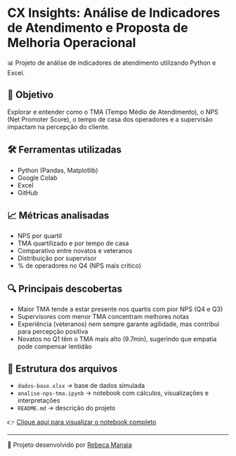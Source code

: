 # CX Insights: Análise de Indicadores de Atendimento e Proposta de Melhoria Operacional

📊 Projeto de análise de indicadores de atendimento utilizando Python e Excel.

## 🎯 Objetivo
Explorar e entender como o TMA (Tempo Médio de Atendimento), o NPS (Net Promoter Score), o tempo de casa dos operadores e a supervisão impactam na percepção do cliente.

## 🛠️ Ferramentas utilizadas
- Python (Pandas, Matplotlib)
- Google Colab
- Excel
- GitHub

## 📈 Métricas analisadas
- NPS por quartil
- TMA quartilizado e por tempo de casa
- Comparativo entre novatos e veteranos
- Distribuição por supervisor
- % de operadores no Q4 (NPS mais crítico)

## 🔍 Principais descobertas
- Maior TMA tende a estar presente nos quartis com pior NPS (Q4 e Q3)
- Supervisores com menor TMA concentram melhores notas
- Experiência (veteranos) nem sempre garante agilidade, mas contribui para percepção positiva
- Novatos no Q1 têm o TMA mais alto (9.7min), sugerindo que empatia pode compensar lentidão

## 📂 Estrutura dos arquivos
- `dados-base.xlsx` → base de dados simulada
- `analise-nps-tma.ipynb` → notebook com cálculos, visualizações e interpretações
- `README.md` → descrição do projeto

👉 [Clique aqui para visualizar o notebook completo](projetos/01-nps-tma-supervisores/CX_Insights_Analise_de_Indicadores_de_Atendimento.ipynb)

---

📌 Projeto desenvolvido por [Rebeca Manaia](https://github.com/RebecaManaia)
